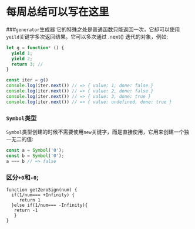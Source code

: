 # 每周总结可以写在这里
###`generator`生成器
它的特殊之处是普通函数只能返回一次，它却可以使用`yeild`关键字多次返回结果。它可以多次通过 .next() 迭代的对象，例如:
```js
let g = function* () {
  yield 1;
  yield 2;
  return 3; // 
}

const iter = g()
console.log(iter.next()) // => { value: 1, done: false }
console.log(iter.next()) // => { value: 2, done: false }
console.log(iter.next()) // => { value: 3, done: true }
console.log(iter.next()) // => { value: undefined, done: true }
``` 


### `Symbol`类型
`Symbol`类型创建的时候不需要使用`new`关键字，而是直接使用，它用来创建一个独一无二的值:
```js
const a = Symbol('0');
const b = Symbol('0');
a === b // => false
```

### 区分`+0`和`-0`;
```
function getZeroSign(num) {
  if(1/num=== +Infinity) {
     return 1
  }else if(1/num=== -Infinity){
   return -1
   }
}
```